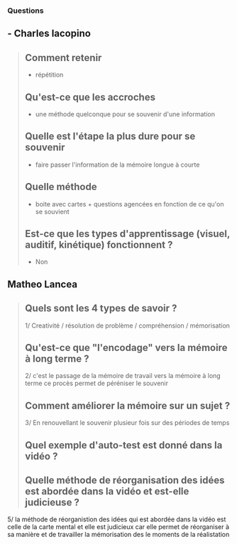 ### Questions 
## - Charles Iacopino
> ## Comment retenir 
> - répétition
> ## Qu'est-ce que les accroches 
> - une méthode quelconque pour se souvenir d'une information
> ## Quelle est l'étape la plus dure pour se souvenir 
> - faire passer l'information de la mémoire longue à courte
> ## Quelle méthode 
> - boite avec cartes + questions agencées en fonction de ce qu'on se souvient
> ## Est-ce que les types d'apprentissage (visuel, auditif, kinétique) fonctionnent ? 
> - Non
## Matheo Lancea
> ## Quels sont les 4 types de savoir ?
> 1/ Creativité / résolution de problème / compréhension / mémorisation
> ## Qu'est-ce que "l'encodage" vers la mémoire à long terme ?
> 2/ c'est le passage de la mémoire de travail vers la mémoire  à long terme ce procès permet de péréniser le souvenir
> ## Comment améliorer la mémoire sur un sujet ?
> 3/ En renouvellant le souvenir plusieur fois sur des périodes de temps
> ## Quel exemple d'auto-test est donné dans la vidéo ?
> ## Quelle méthode de réorganisation des idées est abordée dans la vidéo et est-elle judicieuse ?
5/ la méthode de réorganistion des idées qui est abordée dans la vidéo est celle de la carte mental et elle est judicieux car elle permet de réorganiser à sa manière et de travailler la mémorisation des le moments de la réalistation
